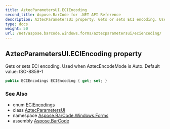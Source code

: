 ```yaml
---
title: AztecParametersUI.ECIEncoding
second_title: Aspose.BarCode for .NET API Reference
description: AztecParametersUI property. Gets or sets ECI encoding. Used when AztecEncodeMode is Auto. Default value ISO88591
type: docs
weight: 50
url: /net/aspose.barcode.windows.forms/aztecparametersui/eciencoding/
---
```

## AztecParametersUI.ECIEncoding property

Gets or sets ECI encoding. Used when AztecEncodeMode is Auto. Default value: ISO-8859-1

```csharp
public ECIEncodings ECIEncoding { get; set; }
```

### See Also

* enum [ECIEncodings](../../../aspose.barcode.generation/eciencodings/)
* class [AztecParametersUI](../)
* namespace [Aspose.BarCode.Windows.Forms](../../../aspose.barcode.windows.forms/)
* assembly [Aspose.BarCode](../../../)


